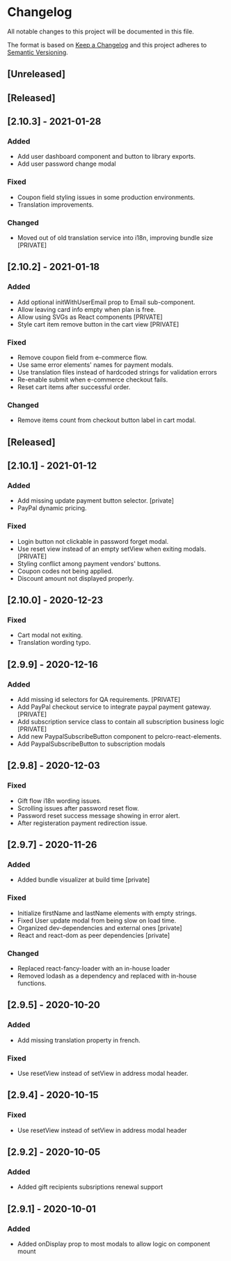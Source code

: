 # Changelog

All notable changes to this project will be documented in this file.

The format is based on [Keep a Changelog][keep a changelog] and this project adheres to [Semantic Versioning][semantic versioning].

## [Unreleased]

## [Released]

## [2.10.3] - 2021-01-28

### Added

- Add user dashboard component and button to library exports.
- Add user password change modal

### Fixed

- Coupon field styling issues in some production environments.
- Translation improvements.

### Changed

- Moved out of old translation service into i18n, improving bundle size [PRIVATE]

## [2.10.2] - 2021-01-18

### Added

- Add optional initWithUserEmail prop to Email sub-component.
- Allow leaving card info empty when plan is free.
- Allow using SVGs as React components [PRIVATE]
- Style cart item remove button in the cart view [PRIVATE]

### Fixed

- Remove coupon field from e-commerce flow.
- Use same error elements' names for payment modals.
- Use translation files instead of hardcoded strings for validation errors
- Re-enable submit when e-commerce checkout fails.
- Reset cart items after successful order.

### Changed

- Remove items count from checkout button label in cart modal.

## [Released]

## [2.10.1] - 2021-01-12

### Added

- Add missing update payment button selector. [private]
- PayPal dynamic pricing.

### Fixed

- Login button not clickable in password forget modal.
- Use reset view instead of an empty setView when exiting modals. [PRIVATE]
- Styling conflict among payment vendors' buttons.
- Coupon codes not being applied.
- Discount amount not displayed properly.

## [2.10.0] - 2020-12-23

### Fixed

- Cart modal not exiting.
- Translation wording typo.

## [2.9.9] - 2020-12-16

### Added

- Add missing id selectors for QA requirements. [PRIVATE]
- Add PayPal checkout service to integrate paypal payment gateway. [PRIVATE]
- Add subscription service class to contain all subscription business logic [PRIVATE]
- Add new PaypalSubscribeButton component to pelcro-react-elements.
- Add PaypalSubscribeButton to subscription modals

## [2.9.8] - 2020-12-03

### Fixed

- Gift flow i18n wording issues.
- Scrolling issues after password reset flow.
- Password reset success message showing in error alert.
- After registeration payment redirection issue.

## [2.9.7] - 2020-11-26

### Added

- Added bundle visualizer at build time [private]

### Fixed

- Initialize firstName and lastName elements with empty strings.
- Fixed User update modal from being slow on load time.
- Organized dev-dependencies and external ones [private]
- React and react-dom as peer dependencies [private]

### Changed

- Replaced react-fancy-loader with an in-house loader
- Removed lodash as a dependency and replaced with in-house functions.

## [2.9.5] - 2020-10-20

### Added

- Add missing translation property in french.

### Fixed

- Use resetView instead of setView in address modal header.

## [2.9.4] - 2020-10-15

### Fixed

- Use resetView instead of setView in address modal header

## [2.9.2] - 2020-10-05

### Added

- Added gift recipients subsriptions renewal support

## [2.9.1] - 2020-10-01

### Added

- Added onDisplay prop to most modals to allow logic on component mount

<!-- Links -->

[keep a changelog]: https://keepachangelog.com/
[semantic versioning]: https://semver.org/
